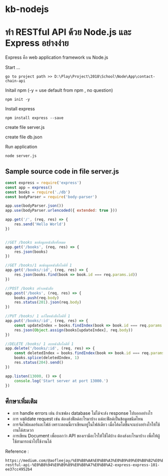 # kb-nodejs

# ทำ RESTful API ด้วย Node.js และ Express อย่างง่าย

Express คือ web application framework บน Node.js


Start ...

    go to project path >> D:\Play\Project\2018\School\Node\App\contact-chain-api

Initail npm (-y = use default from npm , no question)

    npm init -y  

Install express

    npm install express --save

create file server.js

create file db.json

Run application

    node server.js


## Sample source code in file server.js

```javascript
const express = require('express')
const app = express()
const books = require('./db')
const bodyParser = require('body-parser')

app.use(bodyParser.json())
app.use(bodyParser.urlencoded({ extended: true }))

app.get('/', (req, res) => {
    res.send('Hello World')
})


//GET /books ขอข้อมูลหนังสือทั้งหมด
app.get('/books', (req, res) => {
    res.json(books)
})

//GET /books/1 ขอข้อมูลหนังสือไอดีที่ 1
app.get('/books/:id', (req, res) => {
    res.json(books.find(book => book.id === req.params.id))
})

//POST /books สร้างหนังสือ
app.post('/books', (req, res) => {
    books.push(req.body)
    res.status(201).json(req.body)
})

//PUT /books/ 1 แก้ไขหนังสือไอดีที่ 1
app.put('/books/:id', (req, res) => {
    const updateIndex = books.findIndex(book => book.id === req.params.id)
    res.json(Object.assign(books[updateIndex], req.body))
})

//DELETE /books/ 1 ลบหนังสือไอดีที่ 1
app.delete('/books/:id', (req, res) => {
    const deletedIndex = books.findIndex(book => book.id === req.params.id)
    books.splice(deletedIndex, 1)
    res.status(204).send()
})

app.listen(13000, () => {
    console.log('Start server at port 13000.')
})

```


## ศึกษาเพิ่มเติม
* การ handle errors เช่น ถ้าเซฟลง database ไม่ได้จะส่ง response ไปบอกอย่างไร
* การ validate request เช่น ต้องส่งฟีลด์อะไรมาบ้าง แต่ละฟีลด์เป็นข้อมูลชนิดไหน
* การจัดโฟลเดอร์และไฟล์ เพราะตอนนี้เราเขียนอยู่ในไฟล์เดียว เมื่อโค้ดโตขึ้นจะแบ่งอย่างไรให้ใช้งานได้สะดวก
* การเขียน Document เพื่อบอกว่า API ของเรามีอะไรให้ใช้ได้บ้าง ต้องส่งอะไรมาบ้าง เพื่อให้ผู้ใช้สามารถนำไปใช้งานได้

Reference : 

    https://medium.com/@aofleejay/%E0%B8%AA%E0%B8%A3%E0%B9%89%E0%B8%B2%E0%B8%87-restful-api-%E0%B8%94%E0%B9%89%E0%B8%A7%E0%B8%A2-express-express-101-ee37cc4952b4

